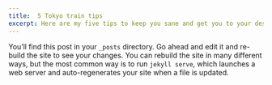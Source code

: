 ```yaml
---
title:  5 Tokyo train tips
excerpt: Here are my five tips to keep you sane and get you to your destination on the Tokyo Subway.
---
```

You’ll find this post in your `_posts` directory. Go ahead and edit it and re-build the site to see your changes. You can rebuild the site in many different ways, but the most common way is to run `jekyll serve`, which launches a web server and auto-regenerates your site when a file is updated.
